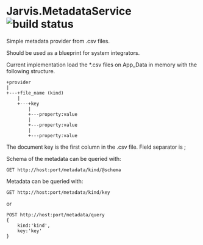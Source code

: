 Jarvis.MetadataService <img src="http://demo.prxm.it:8811/app/rest/builds/buildType:JarvisMetadataService/statusIcon" alt="build status">
======================

Simple metadata provider from .csv files.

Should be used as a blueprint for system integrators.

Current implementation load the *.csv files on App_Data in memory with the following structure.


    +provider
    |
    +---+file_name (kind)
        |     
        +---+key
            |
            +---property:value
            |
            +---property:value
            |
            +---property:value


The document key is the first column in the .csv file.
Field separator is ;

Schema of the metadata can be queried with:

	GET http://host:port/metadata/kind/@schema

Metadata can be queried with:

    GET http://host:port/metadata/kind/key

or

    POST http://host:port/metadata/query
    {
	    kind:'kind',
	    key:'key'
    }
